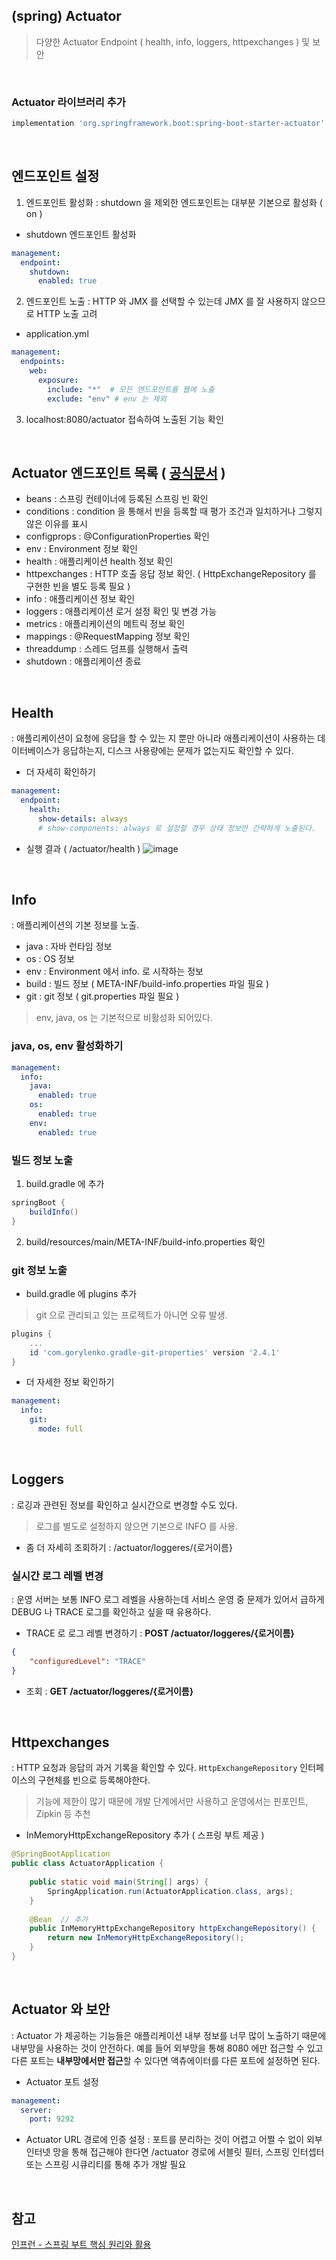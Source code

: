 ## (spring) Actuator
> 다양한 Actuator Endpoint ( health, info, loggers, httpexchanges ) 및 보안

<br>

### Actuator 라이브러리 추가
```groovy
implementation 'org.springframework.boot:spring-boot-starter-actuator'
```

<br>

## 엔드포인트 설정
1. 엔드포인트 활성화
: shutdown 을 제외한 엔드포인트는 대부분 기본으로 활성화 ( on )
- shutdown 엔드포인트 활성화
```yml
management:  
  endpoint:  
    shutdown:  
      enabled: true
```

2. 엔드포인트 노출
: HTTP 와 JMX 를 선택할 수 있는데 JMX 를 잘 사용하지 않으므로 HTTP 노출 고려
- application.yml 
```yml
management:  
  endpoints:  
    web:  
      exposure:  
        include: "*"  # 모든 엔드포인트를 웹에 노출
        exclude: "env" # env 는 제외
``` 

3. localhost:8080/actuator 접속하여 노출된 기능 확인

<br> 

## Actuator 엔드포인트 목록 ( [공식문서](https://docs.spring.io/spring-boot/docs/current/actuator-api/htmlsingle/) )
- beans : 스프링 컨테이너에 등록된 스프링 빈 확인
- conditions : condition 을 통해서 빈을 등록할 때 평가 조건과 일치하거나 그렇지 않은 이유를 표시
- configprops : @ConfigurationProperties 확인
- env : Environment 정보 확인
- health : 애플리케이션 health 정보 확인
- httpexchanges : HTTP 호출 응답 정보 확인. ( HttpExchangeRepository 를 구현한 빈을 별도 등록 필요 )
- info : 애플리케이션 정보 확인
- loggers : 애플리케이션 로거 설정 확인 및 변경 가능
- metrics : 애플리케이션의 메트릭 정보 확인
- mappings : @RequestMapping 정보 확인
- threaddump : 스레드 덤프를 실행해서 출력
- shutdown : 애플리케이션 종료 

<br> 

## Health 
: 애플리케이션이 요청에 응답을 할 수 있는 지 뿐만 아니라 애플리케이션이 사용하는 데이터베이스가 응답하는지, 디스크 사용량에는 문제가 없는지도 확인할 수 있다. 
- 더 자세히 확인하기
```yml
management:  
  endpoint:  
    health:  
      show-details: always
      # show-components: always 로 설정할 경우 상태 정보만 간략하게 노출된다.
```
- 실행 결과 ( /actuator/health )
![image](https://github.com/dlask913/TIL/assets/79985588/043da571-12fe-4708-85c7-f8f63d20ec09)

<br> 

## Info
: 애플리케이션의 기본 정보를 노출.
- java : 자바 런타임 정보
- os : OS 정보
- env : Environment 에서 info. 로 시작하는 정보
- build : 빌드 정보 ( META-INF/build-info.properties 파일 필요 )
- git : git 정보 ( git.properties 파일 필요 )
> env, java, os 는 기본적으로 비활성화 되어있다. 

 ### java, os, env 활성화하기
```yml
management:  
  info:  
    java:  
      enabled: true  
    os:  
      enabled: true
    env:
      enabled: true
```

### 빌드 정보 노출
1. build.gradle 에 추가
```groovy
springBoot {  
    buildInfo()  
}
```
2. build/resources/main/META-INF/build-info.properties  확인

### git 정보 노출
- build.gradle 에 plugins 추가
> git 으로 관리되고 있는 프로젝트가 아니면 오류 발생.
```groovy
plugins {
	...
	id 'com.gorylenko.gradle-git-properties' version '2.4.1'
}
```
- 더 자세한 정보 확인하기
```yml
management:  
  info:  
    git:  
      mode: full
```

<br> 

## Loggers
: 로깅과 관련된 정보를 확인하고 실시간으로 변경할 수도 있다. 
> 로그를 별도로 설정하지 않으면 기본으로 INFO 를 사용.

- 좀 더 자세히 조회하기
: /actuator/loggeres/{로거이름}

### 실시간 로그 레벨 변경
: 운영 서버는 보통 INFO 로그 레벨을 사용하는데 서비스 운영 중 문제가 있어서 급하게 DEBUG 나 TRACE 로그를 확인하고 싶을 때 유용하다. 
- TRACE 로 로그 레벨 변경하기 : **POST /actuator/loggeres/{로거이름}**
```JSON
{
    "configuredLevel": "TRACE"
}
```
- 조회 : **GET /actuator/loggeres/{로거이름}**

<br> 

## Httpexchanges 
: HTTP 요청과 응답의 과거 기록을 확인할 수 있다. ```HttpExchangeRepository``` 인터페이스의 구현체를 빈으로 등록해야한다. 
> 기능에 제한이 많기 때문에 개발 단계에서만 사용하고 운영에서는 핀포인트, Zipkin 등 추천
- InMemoryHttpExchangeRepository 추가 ( 스프링 부트 제공 )
```java
@SpringBootApplication  
public class ActuatorApplication {  
  
    public static void main(String[] args) {  
        SpringApplication.run(ActuatorApplication.class, args);  
    }  
  
    @Bean  // 추가
    public InMemoryHttpExchangeRepository httpExchangeRepository() {  
        return new InMemoryHttpExchangeRepository();  
    }
}
```

<br> 

## Actuator 와 보안
: Actuator 가 제공하는 기능들은 애플리케이션 내부 정보를 너무 많이 노출하기 때문에 내부망을 사용하는 것이 안전하다. 예를 들어 외부망을 통해 8080 에만 접근할 수 있고 다른 포트는 **내부망에서만 접근**할 수 있다면 액츄에이터를 다른 포트에 설정하면 된다. 
- Actuator 포트 설정
```yml
management:  
  server:  
    port: 9292
```
- Actuator URL 경로에 인증 설정
: 포트를 분리하는 것이 어렵고 어쩔 수 없이 외부 인터넷 망을 통해 접근해야 한다면 /actuator 경로에 서블릿 필터, 스프링 인터셉터 또는 스프링 시큐리티를 통해 추가 개발 필요

<br>

## 참고 
[인프런 - 스프링 부트 핵심 원리와 활용](https://inf.run/7VBBx) 